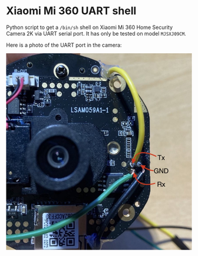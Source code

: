 # Xiaomi Mi 360 UART shell

Python script to get a `/bin/sh` shell on Xiaomi Mi 360 Home Security Camera 2K via UART serial port. It has only be tested on model `MJSXJ09CM`.

Here is a photo of the UART port in the camera:

![UART port in model MJSXJ09CM](https://raw.githubusercontent.com/hacefresko/Xiaomi-Mi-360-UART-shell/master/UART.jpeg)

